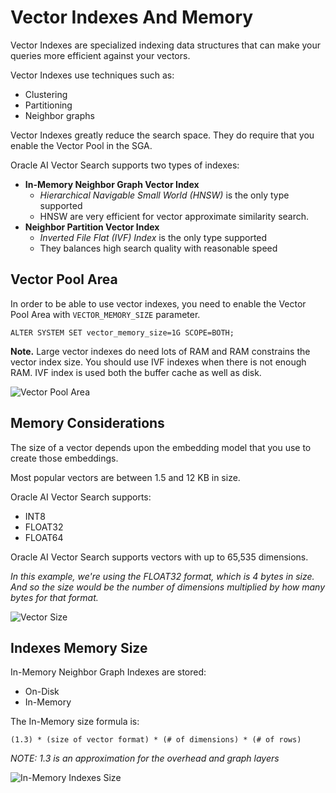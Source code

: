 # Vector Indexes And Memory

Vector Indexes are specialized indexing data structures that can make your queries more efficient against your vectors.

Vector Indexes use techniques such as:
- Clustering
- Partitioning
- Neighbor graphs

Vector Indexes greatly reduce the search space. They do require that you enable the Vector Pool in the SGA.

Oracle AI Vector Search supports two types of indexes:
- **In-Memory Neighbor Graph Vector Index**
    - *Hierarchical Navigable Small World (HNSW)* is the only type supported
    - HNSW are very efficient for vector approximate similarity search.
- **Neighbor Partition Vector Index**
    - *Inverted File Flat (IVF) Index* is the only type supported
    - They balances high search quality with reasonable speed

## Vector Pool Area

In order to be able to use vector indexes, you need to enable the Vector Pool Area with ```VECTOR_MEMORY_SIZE``` parameter.

```ALTER SYSTEM SET vector_memory_size=1G SCOPE=BOTH;```

**Note.**    Large vector indexes do need lots of RAM and RAM constrains the vector index size. You should use IVF indexes when there is not enough RAM. IVF index is used both the buffer cache as well as disk.

![Vector Pool Area](../imgs/vector_pool_area.png)

## Memory Considerations

The size of a vector depends upon the embedding model that you use to create those embeddings. 

Most popular vectors are between 1.5 and 12 KB in size.

Oracle AI Vector Search supports:
- INT8
- FLOAT32
- FLOAT64

Oracle AI Vector Search supports vectors with up to 65,535 dimensions.

*In this example, we're using the FLOAT32 format, which is 4 bytes in size. And so the size would be the number of dimensions multiplied by how many bytes for that format.*

![Vector Size](../imgs/vector_size.png)

## Indexes Memory Size

In-Memory Neighbor Graph Indexes are stored:
- On-Disk
- In-Memory

The In-Memory size formula is:

    (1.3) * (size of vector format) * (# of dimensions) * (# of rows)

*NOTE: 1.3 is an approximation for the overhead and graph layers*

![In-Memory Indexes Size](../imgs/indexes_memory_size.png)